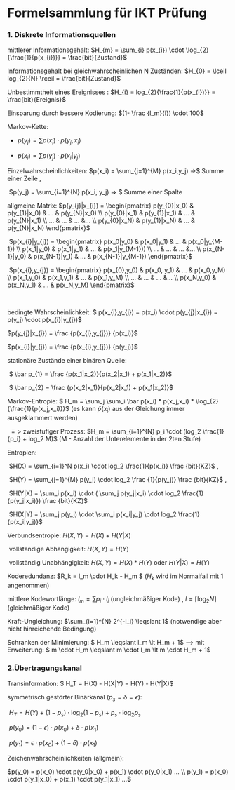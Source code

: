 # Formelsammlung für IKT Prüfung



### 1. Diskrete Informationsquellen



mittlerer Informationsgehalt: $H_{m} = \sum_{i} p(x_{i}) \cdot \log_{2}{\frac{1}{p(x_{i})}} = \frac{bit}{Zustand}$ 

Informationsgehalt bei gleichwahrscheinlichen N Zuständen: $H_{0} = \lceil log_{2}{N} \rceil = \frac{bit}{Zustand}$

Unbestimmtheit eines Ereignisses : $H_{i} = log_{2}{\frac{1}{p(x_{i})}} = \frac{bit}{Ereignis}$

Einsparung durch bessere Kodierung: $(1- \frac {l_m}{l}) \cdot 100$



Markov-Kette: 

- $p(y_{j}) = \sum p(x_{i}) \cdot p(y_{j},x_{i})$

- $p(x_i) = \sum p(y_j) \cdot p(x_i|y_j)$



Einzelwahrscheinlichkeiten: 	$p(x_i) = \sum_{j=1}^{M} p(x_i,y_j) =>$ Summe einer Zeile 	, 	

​													$p(y_j) = \sum_{i=1}^{N} p(x_i, y_j) => $ Summe einer Spalte 



allgmeine Matrix: 	$p(y_{j}|x_{i}) = \begin{pmatrix} p(y_{0}|x_0) & p(y_{1}|x_0) & ... & p(y_{N}|x_0)  \\ p(y_{0}|x_1) & p(y_{1}|x_1) & ... & p(y_{N}|x_1) \\ ... & ... & ... &... \\ p(y_{0}|x_N) & p(y_{1}|x_N) & ... & p(y_{N}|x_N) \end{pmatrix}$ 

​									$p(x_{i}|y_{j}) = \begin{pmatrix} p(x_0|y_0) & p(x_0|y_1) & ... & p(x_0|y_{M-1}) \\ p(x_1|y_0) & p(x_1|y_1) & ... & p(x_1|y_{M-1})) \\ ... & ... & ... &... \\ p(x_{N-1}|y_0) & p(x_{N-1}|y_1) & ... & p(x_{N-1}|y_{M-1}) \end{pmatrix}$ 

​									$p(x_{i},y_{j}) = \begin{pmatrix} p(x_{0},y_0) & p(x_0, y_1) & ... & p(x_0,y_M) \\ p(x_1,y_0) & p(x_1,y_1) & ... & p(x_1,y_M) \\ ... & ... & ... &... \\ p(x_N,y_0) & p(x_N,y_1) & ... & p(x_N,y_M) \end{pmatrix}$

​	

bedingte Wahrscheinlichkeit: $ p(x_{i},y_{j}) = p(x_i) \cdot p(y_{j}|x_{i}) = p(y_j) \cdot p(x_{i}|y_{j})$ 	

$p(y_{j}|x_{i}) = \frac {p(x_{i},y_{j})} {p(x_i)}$

$p(x_{i}|y_{j}) = \frac {p(x_{i},y_{j})} {p(y_j)}$



stationäre Zustände einer binären Quelle: 

​	$ \bar p_{1} = \frac {p(x_1|x_2)}{p(x_2|x_1) + p(x_1|x_2)}$  

​	$ \bar p_{2} = \frac {p(x_2|x_1)}{p(x_2|x_1) + p(x_1|x_2)}$



Markov-Entropie:	$ H_m = \sum_j \sum_i \bar p(x_i) * p(x_j,x_i) * \log_{2}{\frac{1}{p(x_j,x_i)}}$ 	(es kann $\bar p(x_i)$ aus der Gleichung immer ausgeklammert werden)

​	$=>$ zweistufiger Prozess: $H_m = \sum_{i=1}^{N} p_i \cdot (log_2 \frac{1}{p_i} + log_2 M)$ (M - Anzahl der Unterelemente in der 2ten Stufe)



Entropien: 

​		$H(X) = \sum_{i=1}^N p(x_i) \cdot log_2 \frac{1}{p(x_i)} \frac {bit}{KZ}$	,	

​		$H(Y) = \sum_{j=1}^{M} p(y_j) \cdot log_2 \frac {1}{p(y_j)} \frac {bit}{KZ}$	,

​		$H(Y|X) = \sum_i p(x_i) \cdot ( \sum_j p(y_j|x_i) \cdot log_2 \frac{1}{p(y_j|x_i)}) \frac {bit}{KZ}$

​		$H(X|Y) = \sum_j p(y_j) \cdot \sum_i p(x_i|y_j) \cdot log_2 \frac{1}{p(x_i|y_j)}$

Verbundsentropie: $H(X,Y) = H(X) + H(Y|X)$

​	vollständige Abhängigkeit: 		$H(X,Y) = H(Y)$

​	vollständig Unabhängigkeit: 	$H(X,Y) = H(X) * H(Y)$ oder $H(Y|X) = H(Y)$



Koderedundanz: $R_k = l_m \cdot H_k - H_m $ 	($H_k$ wird im Normalfall mit 1 angenommen)

mittlere Kodewortlänge: $l_m = \sum p_i \cdot l_i$ (ungleichmäßiger Kode)	,	$l = \lceil \log_2 N \rceil$ (gleichmäßiger Kode)

Kraft-Ungleichung: $\sum_{i=1}^{N} 2^{-l_i} \leqslant 1$ (notwendige aber nicht hinreichende Bedingung)

Schranken der Minimierung: $ H_m \leqslant l_m \lt H_m + 1$	--> mit Erweiterung: $ m \cdot H_m \leqslant m \cdot  l_m \lt m \cdot H_m + 1$



<h3>
    2.Übertragungskanal
</h3>
Transinformation: $ H_T = H(X) - H(X|Y) = H(Y) - H(Y|X)$

symmetrisch gestörter Binärkanal ($p_s = \delta = \epsilon$): 

​		$H_T = H(Y) + (1-p_s) \cdot \log_2 (1-p_s) + p_s \cdot \log_2 p_s$

​		$p(y_0) = (1-\epsilon) \cdot p(x_0) + \delta \cdot p(x_1)$

​		$p(y_1) = \epsilon \cdot p(x_0) + (1-\delta) \cdot p(x_1)$

Zeichenwahrscheinlichkeiten (allgmein): 

$p(y_0) = p(x_0) \cdot p(y_0|x_0) + p(x_1) \cdot p(y_0|x_1) ... \\ p(y_1) = p(x_0) \cdot p(y_1|x_0) + p(x_1) \cdot p(y_1|x_1) ...$



